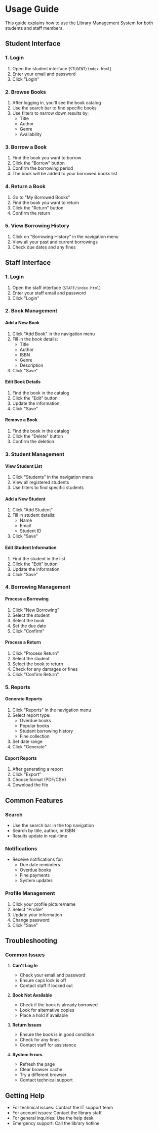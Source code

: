 # Usage Guide

This guide explains how to use the Library Management System for both students and staff members.

## Student Interface

### 1. Login

1. Open the student interface (`STUDENT/index.html`)
2. Enter your email and password
3. Click "Login"

### 2. Browse Books

1. After logging in, you'll see the book catalog
2. Use the search bar to find specific books
3. Use filters to narrow down results by:
   - Title
   - Author
   - Genre
   - Availability

### 3. Borrow a Book

1. Find the book you want to borrow
2. Click the "Borrow" button
3. Confirm the borrowing period
4. The book will be added to your borrowed books list

### 4. Return a Book

1. Go to "My Borrowed Books"
2. Find the book you want to return
3. Click the "Return" button
4. Confirm the return

### 5. View Borrowing History

1. Click on "Borrowing History" in the navigation menu
2. View all your past and current borrowings
3. Check due dates and any fines

## Staff Interface

### 1. Login

1. Open the staff interface (`STAFF/index.html`)
2. Enter your staff email and password
3. Click "Login"

### 2. Book Management

#### Add a New Book
1. Click "Add Book" in the navigation menu
2. Fill in the book details:
   - Title
   - Author
   - ISBN
   - Genre
   - Description
3. Click "Save"

#### Edit Book Details
1. Find the book in the catalog
2. Click the "Edit" button
3. Update the information
4. Click "Save"

#### Remove a Book
1. Find the book in the catalog
2. Click the "Delete" button
3. Confirm the deletion

### 3. Student Management

#### View Student List
1. Click "Students" in the navigation menu
2. View all registered students
3. Use filters to find specific students

#### Add a New Student
1. Click "Add Student"
2. Fill in student details:
   - Name
   - Email
   - Student ID
3. Click "Save"

#### Edit Student Information
1. Find the student in the list
2. Click the "Edit" button
3. Update the information
4. Click "Save"

### 4. Borrowing Management

#### Process a Borrowing
1. Click "New Borrowing"
2. Select the student
3. Select the book
4. Set the due date
5. Click "Confirm"

#### Process a Return
1. Click "Process Return"
2. Select the student
3. Select the book to return
4. Check for any damages or fines
5. Click "Confirm Return"

### 5. Reports

#### Generate Reports
1. Click "Reports" in the navigation menu
2. Select report type:
   - Overdue books
   - Popular books
   - Student borrowing history
   - Fine collection
3. Set date range
4. Click "Generate"

#### Export Reports
1. After generating a report
2. Click "Export"
3. Choose format (PDF/CSV)
4. Download the file

## Common Features

### Search
- Use the search bar in the top navigation
- Search by title, author, or ISBN
- Results update in real-time

### Notifications
- Receive notifications for:
  - Due date reminders
  - Overdue books
  - Fine payments
  - System updates

### Profile Management
1. Click your profile picture/name
2. Select "Profile"
3. Update your information
4. Change password
5. Click "Save"

## Troubleshooting

### Common Issues

1. **Can't Log In**
   - Check your email and password
   - Ensure caps lock is off
   - Contact staff if locked out

2. **Book Not Available**
   - Check if the book is already borrowed
   - Look for alternative copies
   - Place a hold if available

3. **Return Issues**
   - Ensure the book is in good condition
   - Check for any fines
   - Contact staff for assistance

4. **System Errors**
   - Refresh the page
   - Clear browser cache
   - Try a different browser
   - Contact technical support

## Getting Help

- For technical issues: Contact the IT support team
- For account issues: Contact the library staff
- For general inquiries: Use the help desk
- Emergency support: Call the library hotline 